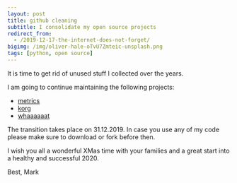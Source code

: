 ```yaml
---
layout: post
title: github cleaning
subtitle: I consolidate my open source projects
redirect_from:
  - /2019-12-17-the-internet-does-not-forget/
bigimg: /img/oliver-hale-oTvU7Zmteic-unsplash.png
tags: [python, open source]
---
```


It is time to get rid of unused stuff I collected over the years.

I am going to continue maintaining the following projects:

* [metrics](https://github.com/markfink/metrics)
* [korg](https://github.com/markfink/korg)
* [whaaaaaat](https://github.com/markfink/whaaaaat)

The transition takes place on 31.12.2019. In case you use any of my code please make sure to download or fork before then.

I wish you all a wonderful XMas time with your families and a great start into a healthy and successful 2020.


Best,
Mark

